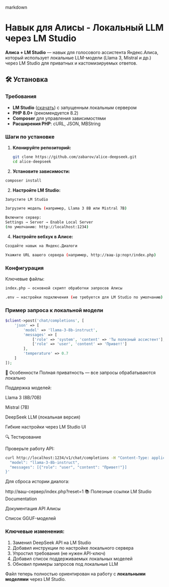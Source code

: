 markdown
# Навык для Алисы - Локальный LLM через LM Studio

**Алиса + LM Studio** — навык для голосового ассистента Яндекс.Алиса, который использует локальные LLM-модели (Llama 3, Mistral и др.) через LM Studio для приватных и кастомизируемых ответов.

## 🛠 Установка

### Требования

- **LM Studio** ([скачать](https://lmstudio.ai/)) с запущенным локальным сервером
- **PHP 8.0+** (рекомендуется 8.2)
- **Composer** для управления зависимостями
- **Расширения PHP**: cURL, JSON, MBString

### Шаги по установке

1. **Клонируйте репозиторий:**
   ```bash
   git clone https://github.com/zabarov/alice-deepseek.git
   cd alice-deepseek
2. **Установите зависимости:**

```bash
composer install
```
2. **Настройте LM Studio:**

```bash
Запустите LM Studio

Загрузите модель (например, Llama 3 8B или Mistral 7B)

Включите сервер:
Settings → Server → Enable Local Server
(по умолчанию: http://localhost:1234)
```
4. **Настройте вебхук в Алисе:**
```bash
Создайте навык на Яндекс.Диалоги

Укажите URL вашего сервера (например, http://ваш-ip:порт/index.php)
```
### Конфигурация
Ключевые файлы:
```bash
index.php — основной скрипт обработки запросов Алисы

.env — настройки подключения (не требуется для LM Studio по умолчанию)
```
### Пример запроса к локальной модели
```php
$client->post('chat/completions', [
    'json' => [
        'model' => 'llama-3-8b-instruct',
        'messages' => [
            ['role' => 'system', 'content' => 'Ты полезный ассистент'],
            ['role' => 'user', 'content' => 'Привет!']
        ],
        'temperature' => 0.7
    ]
]);
```
🌟 Особенности
Полная приватность — все запросы обрабатываются локально

Поддержка моделей:

Llama 3 (8B/70B)

Mistral (7B)

DeepSeek LLM (локальная версия)

Гибкие настройки через LM Studio UI

🔍 Тестирование

Проверьте работу API:

```bash
curl http://localhost:1234/v1/chat/completions -H "Content-Type: application/json" -d '{
  "model": "llama-3-8b-instruct",
  "messages": [{"role": "user", "content": "Привет!"}]
}'
```
Для сброса истории диалога:

http://ваш-сервер/index.php?reset=1
📚 Полезные ссылки
LM Studio Documentation

Документация API Алисы

Список GGUF-моделей


### Ключевые изменения:
1. Заменил DeepSeek API на LM Studio
2. Добавил инструкции по настройке локального сервера
3. Упростил требования (не нужен API-ключ)
4. Добавил список поддерживаемых локальных моделей
5. Обновил примеры запросов под локальные LLM

Файл теперь полностью ориентирован на работу с **локальными моделями** через LM Studio.
